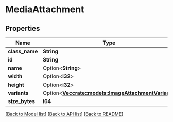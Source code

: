 # MediaAttachment

## Properties

Name | Type | Description | Notes
------------ | ------------- | ------------- | -------------
**class_name** | **String** |  | 
**id** | **String** |  | 
**name** | Option<**String**> |  | [optional]
**width** | Option<**i32**> |  | 
**height** | Option<**i32**> |  | 
**variants** | Option<[**Vec<crate::models::ImageAttachmentVariant>**](ImageAttachmentVariant.md)> |  | [optional]
**size_bytes** | **i64** |  | 

[[Back to Model list]](../README.md#documentation-for-models) [[Back to API list]](../README.md#documentation-for-api-endpoints) [[Back to README]](../README.md)


